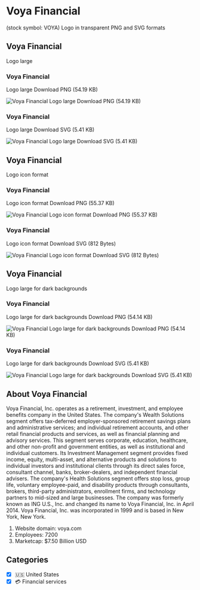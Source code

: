 # Voya Financial
 (stock symbol: VOYA) Logo in transparent PNG and SVG formats

## Voya Financial
 Logo large

### Voya Financial
 Logo large Download PNG (54.19 KB)

![Voya Financial
 Logo large Download PNG (54.19 KB)](/img/orig/VOYA_BIG-ec3bb881.png)

### Voya Financial
 Logo large Download SVG (5.41 KB)

![Voya Financial
 Logo large Download SVG (5.41 KB)](/img/orig/VOYA_BIG-58e2a45e.svg)

## Voya Financial
 Logo icon format

### Voya Financial
 Logo icon format Download PNG (55.37 KB)

![Voya Financial
 Logo icon format Download PNG (55.37 KB)](/img/orig/VOYA-cacfa0cb.png)

### Voya Financial
 Logo icon format Download SVG (812 Bytes)

![Voya Financial
 Logo icon format Download SVG (812 Bytes)](/img/orig/VOYA-793ff053.svg)

## Voya Financial
 Logo large for dark backgrounds

### Voya Financial
 Logo large for dark backgrounds Download PNG (54.14 KB)

![Voya Financial
 Logo large for dark backgrounds Download PNG (54.14 KB)](/img/orig/VOYA_BIG.D-ae85ff4c.png)

### Voya Financial
 Logo large for dark backgrounds Download SVG (5.41 KB)

![Voya Financial
 Logo large for dark backgrounds Download SVG (5.41 KB)](/img/orig/VOYA_BIG.D-54f15afa.svg)

## About Voya Financial


Voya Financial, Inc. operates as a retirement, investment, and employee benefits company in the United States. The company's Wealth Solutions segment offers tax-deferred employer-sponsored retirement savings plans and administrative services; and individual retirement accounts, and other retail financial products and services, as well as financial planning and advisory services. This segment serves corporate, education, healthcare, and other non-profit and government entities, as well as institutional and individual customers. Its Investment Management segment provides fixed income, equity, multi-asset, and alternative products and solutions to individual investors and institutional clients through its direct sales force, consultant channel, banks, broker-dealers, and independent financial advisers. The company's Health Solutions segment offers stop loss, group life, voluntary employee-paid, and disability products through consultants, brokers, third-party administrators, enrollment firms, and technology partners to mid-sized and large businesses. The company was formerly known as ING U.S., Inc. and changed its name to Voya Financial, Inc. in April 2014. Voya Financial, Inc. was incorporated in 1999 and is based in New York, New York.

1. Website domain: voya.com
2. Employees: 7200
3. Marketcap: $7.50 Billion USD


## Categories
- [x] 🇺🇸 United States
- [x] 💳 Financial services
